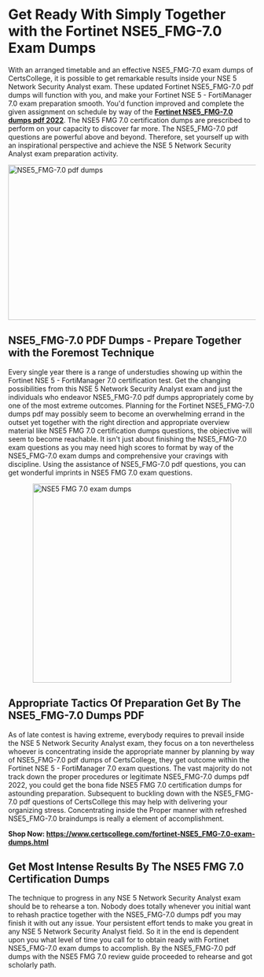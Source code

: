 <h1><strong>Get Ready With Simply Together with the Fortinet NSE5_FMG-7.0 Exam Dumps&nbsp;</strong></h1>
<p><span style="font-weight: 400;">With an arranged timetable and an effective  NSE5_FMG-7.0 exam dumps of CertsCollege, it is possible to get remarkable results inside your NSE 5 Network Security Analyst exam. These updated Fortinet NSE5_FMG-7.0 pdf dumps will function with you, and make your Fortinet NSE 5 - FortiManager 7.0 exam preparation smooth. You'd function improved and complete the given assignment on schedule by way of the <strong><a href="https://www.certscollege.com/fortinet-NSE5_FMG-7.0-exam-dumps.html">Fortinet NSE5_FMG-7.0 dumps pdf 2022</a></strong>. The NSE5 FMG 7.0 certification dumps are prescribed to perform on your capacity to discover far more. The  NSE5_FMG-7.0 pdf questions are powerful above and beyond. Therefore, set yourself up with an inspirational perspective and achieve the NSE 5 Network Security Analyst exam preparation activity.&nbsp;</span></p>
<p><span style="font-weight: 400;"><img style="display: block; margin-left: auto; margin-right: auto;" src="https://i.ibb.co/CPDK3ps/Yellow-and-Blue-Initiative-Blog-Banner.png" alt="NSE5_FMG-7.0 pdf dumps" width="559" height="315" /></span></p>
<h2><strong>NSE5_FMG-7.0 PDF Dumps - Prepare Together with the Foremost Technique</strong></h2>
<p><span style="font-weight: 400;">Every single year there is a range of understudies showing up within the Fortinet NSE 5 - FortiManager 7.0 certification test. Get the changing possibilities from this NSE 5 Network Security Analyst exam and just the individuals who endeavor NSE5_FMG-7.0 pdf dumps appropriately come by one of the most extreme outcomes. Planning for the Fortinet NSE5_FMG-7.0 dumps pdf may possibly seem to become an overwhelming errand in the outset yet together with the right direction and appropriate overview material like NSE5 FMG 7.0 certification dumps questions, the objective will seem to become reachable. It isn't just about finishing the NSE5_FMG-7.0 exam questions as you may need high scores to format by way of the NSE5_FMG-7.0 exam dumps and comprehensive your cravings with discipline. Using the assistance of NSE5_FMG-7.0 pdf questions, you can get wonderful imprints in NSE5 FMG 7.0 exam questions.</span></p>
<p><span style="font-weight: 400;"><a href="https://tinyurl.com/yrwvbnzc"><img style="display: block; margin-left: auto; margin-right: auto;" src="https://i.ibb.co/9tMrhdY/Teacher-Appreciation-Invitation.png" alt="NSE5 FMG 7.0 exam dumps " width="404" height="404" /></a></span></p>
<h2><strong>Appropriate Tactics Of Preparation Get By The NSE5_FMG-7.0 Dumps PDF</strong></h2>
<p><span style="font-weight: 400;">As of late contest is having extreme, everybody requires to prevail inside the NSE 5 Network Security Analyst exam, they focus on a ton nevertheless whoever is concentrating inside the appropriate manner by planning by way of NSE5_FMG-7.0 pdf dumps of CertsCollege, they get outcome within the Fortinet NSE 5 - FortiManager 7.0 exam questions. The vast majority do not track down the proper procedures or legitimate NSE5_FMG-7.0 dumps pdf 2022, you could get the bona fide NSE5 FMG 7.0 certification dumps for astounding preparation. Subsequent to buckling down with the  NSE5_FMG-7.0 pdf questions of CertsCollege this may help with delivering your organizing stress. Concentrating inside the Proper manner with refreshed NSE5_FMG-7.0 braindumps is really a element of accomplishment.</span></p>
<p><span style="font-weight: 400;"><strong>Shop Now: <a href="https://www.certscollege.com/fortinet-NSE5_FMG-7.0-exam-dumps.html">https://www.certscollege.com/fortinet-NSE5_FMG-7.0-exam-dumps.html</a></strong></span></p>
<h2><strong>Get Most Intense Results By The NSE5 FMG 7.0 Certification Dumps</strong></h2>
<p><span style="font-weight: 400;">The technique to progress in any NSE 5 Network Security Analyst exam should be to rehearse a ton. Nobody does totally whenever you initial want to rehash practice together with the NSE5_FMG-7.0 dumps pdf you may finish it with out any issue. Your persistent effort tends to make you great in any NSE 5 Network Security Analyst field. So it in the end is dependent upon you what level of time you call for to obtain ready with Fortinet NSE5_FMG-7.0 exam dumps to accomplish. By the NSE5_FMG-7.0 pdf dumps with the NSE5 FMG 7.0 review guide proceeded to rehearse and got scholarly path.</span></p>
